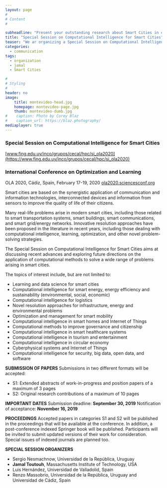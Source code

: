 ```yaml
---
layout: page
#
# Content
#

subheadline: "Present your outstanding research about Smart Cities in our Special Session in Cadiz"
title: "Special Session on Computational Intelligence for Smart Cities"
teaser: "We ar organizing a Special Session on Computational Intelligence for Smart Cities that will be carried out during International Conference on Optimization and Learning (Cadiz, Spain, February 17-19, 2020)"
categories:
  - communication
tags:
  - organization
  - jamal
  - Smart Cities

#
# Styling
#
header: no
image: 
    title: montevideo-head.jpg
    homepage: montevideo-page.jpg
    thumb: montevideo-dumb.jpg
#    caption: Photo by Corey Blaz
#    caption_url: https://blaz.photography/
mediaplayer: true
---
```


### Special Session on Computational Intelligence for Smart Cities
[www.fing.edu.uy/inco/grupos/cecal/hpc/si_ola2020](https://www.fing.edu.uy/inco/grupos/cecal/hpc/si_ola2020)  

### International Conference on Optimization and Learning
OLA 2020, Cádiz, Spain, February 17-19, 2020
[ola2020.sciencesconf.org](ola2020.sciencesconf.org)

Smart cities are based on the synergistic application of communication and information technologies, interconnected devices and information from sensors to improve the quality of life of their citizens.

Many real-life problems arise in modern smart cities, including those related to smart transportation systems, smart buildings, smart communications, and smart grid/energy networks. Innovative resolution approaches have been proposed in the literature in recent years, including those dealing with computational intelligence, learning, optimization, and other novel problem-solving strategies.

The Special Session on Computational Intelligence for Smart Cities aims at discussing recent advances and exploring future directions on the application of computational methods to solve a wide range of problems arising in smart cities.


The topics of interest include, but are not limited to:
-   Learning and data science for smart cities
-   Computational intelligence for smart energy, energy efficiency and sustainability (environmental, social, economic)
-   Computational intelligence for logistics
-   Novel resolution approaches for infrastructure, energy and environmental problems
-   Optimization and management for smart mobility
-   Computational intelligence in smart homes and Internet of Things
-   Computational methods to improve governance and citizenship
-   Computational intelligence in smart healthcare systems
-   Computational intelligence in tourism and entertainment
-   Computational intelligence in circular economy
-   Cyberphysical systems and Internet of Things
-   Computational intelligence for security, big data, open data, and software

**SUBMISSION OF PAPERS**
Submissions in two different formats will be accepted:
-   S1: Extended abstracts of work-in-progress and position papers of a maximum of 3 pages
-   S2: Original research contributions of a maximum of 10 pages

**IMPORTANT DATES**
Submission deadline:  **September 30, 2019**
Notification of acceptance:  **November 16, 2019**

  

**PROCEEDINGS**
Accepted papers in categories S1 and S2 will be published in the proceedings that will be available at the conference. In addition, a post-conference indexed Springer book will be published. Participants will be invited to submit updated versions of their work for consideration. Special issues of indexed journals are planned too.

**SPECIAL SESSION ORGANIZERS**
 - Sergio Nesmachnow, Universidad de la República, Uruguay
 - **Jamal Toutouh**, Massachusetts Institute of Technology, USA 
 - Luis Hernández, Universidad de Valladolid, Spain 
 - Renzo Massobrio, Universidad de la República, Uruguay and Universidad de Cádiz, Spain
